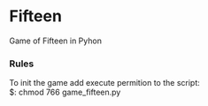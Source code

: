 # Fifteen

Game of Fifteen in Pyhon

### Rules
To init the game add execute permition to the script:  
    $: chmod 766 game_fifteen.py
